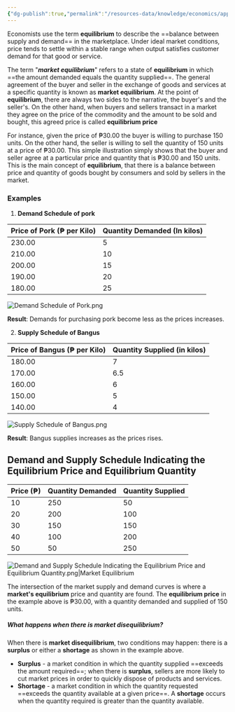 ```yaml
---
{"dg-publish":true,"permalink":"/resources-data/knowledge/economics/applied-economics/equilibrium/market-equilibrium/"}
---
```


Economists use the term **equilibrium** to describe the ==balance between supply and demand== in the marketplace. Under ideal market conditions, price tends to settle within a stable range when output satisfies customer demand for that good or service.

The term "***market equilibrium***" refers to a state of **equilibrium** in which ==the amount demanded equals the quantity supplied==. The general agreement of the buyer and seller in the exchange of goods and services at a specific quantity is known as **market equilibrium**. At the point of **equilibrium**, there are always two sides to the narrative, the buyer's and the seller's. On the other hand, when buyers and sellers transact in a market they agree on the price of the commodity and the amount to be sold and bought, this agreed price is called **equilibrium price**

For instance, given the price of ₱30.00 the buyer is willing to purchase 150 units. On the other hand, the seller is willing to sell the quantity of 150 units at a price of ₱30.00. This simple illustration simply shows that the buyer and seller agree at a particular price and quantity that is ₱30.00 and 150 units. This is the main concept of **equilibrium**, that there is a balance between price and quantity of goods bought by consumers and sold by sellers in the market.

### Examples
1. **Demand Schedule of pork**

| **Price of Pork** (₱ per Kilo) | **Quantity Demanded** (In kilos) |
| ------------------------------ | -------------------------------- |
| 230.00                         | 5                                |
| 210.00                         | 10                               |
| 200.00                         | 15                               |
| 190.00                         | 20                               |
| 180.00                         | 25                               |

![Demand Schedule of Pork.png](/img/user/References/Economics/Images/Demand%20Schedule%20of%20Pork.png)

**Result**: Demands for purchasing pork become less as the prices increases.

2. **Supply Schedule of Bangus**

| **Price of Bangus** (₱ per Kilo) | **Quantity Supplied** (in kilos) |
| -------------------------------- | -------------------------------- |
| 180.00                           | 7                                |
| 170.00                           | 6.5                              |
| 160.00                           | 6                                |
| 150.00                           | 5                                |
| 140.00                           | 4                                |

![Supply Schedule of Bangus.png](/img/user/References/Economics/Images/Supply%20Schedule%20of%20Bangus.png)

**Result**: Bangus supplies increases as the prices rises.

## Demand and Supply Schedule Indicating the Equilibrium Price and Equilibrium Quantity

| **Price** (₱) | **Quantity Demanded** | **Quantity Supplied** |
| ------------- | --------------------- | --------------------- |
| 10            | 250                   | 50                    |
| 20            | 200                   | 100                   |
| 30            | 150                   | 150                   |
| 40            | 100                   | 200                   |
| 50            | 50                    | 250                   |

![Demand and Supply Schedule Indicating the Equilibrium Price and Equilibrium Quantity.png|Market Equilibrium](/img/user/References/Economics/Images/Demand%20and%20Supply%20Schedule%20Indicating%20the%20Equilibrium%20Price%20and%20Equilibrium%20Quantity.png)

The intersection of the market supply and demand curves is where a **market's equilibrium** price and quantity are found. The **equilibrium price** in the example above is ₱30.00, with a quantity demanded and supplied of 150 units.

##### What happens when there is market disequilibrium?
When there is **market disequilibrium**, two conditions may happen: there is a **surplus** or either a **shortage** as shown in the example above.

* **Surplus** - a market condition in which the quantity supplied ==exceeds the amount required==; when there is **surplus**, sellers are more likely to cut market prices in order to quickly dispose of products and services.
* **Shortage** - a market condition in which the quantity requested ==exceeds the quantity available at a given price==. A **shortage** occurs when the quantity required is greater than the quantity available.

